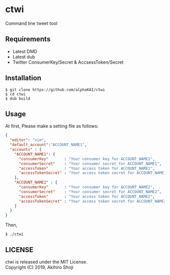 # ctwi
Command line tweet tool

## Requirements

* Latest DMD
* Latest dub
* Twitter ConsumerKey/Secret & AccsessToken/Secret

## Installation

```
$ git clone https://github.com/alphaKAI/ctwi
$ cd ctwi
$ dub build
```

## Usage

At first, Please make a setting file as follows:  

```json
{
  "editor": "vim",
  "default_account":"ACCOUNT_NAME1",
  "accounts" : {
    "ACCOUNT_NAME1": {
      "consumerKey"       : "Your consumer key for ACCOUNT_NAME1",
      "consumerSecret"    : "Your consumer secret for ACCOUNT_NAME1",
      "accessToken"       : "Your access token for ACCOUNT_NAME1",
      "accessTokenSecret" : "Your access token secret for ACCOUNT_NAME1"
    },
    "ACCOUNT_NAME2" : {
      "consumerKey"       : "Your consumer key for ACCOUNT_NAME2",
      "consumerSecret"    : "Your consumer secret for ACCOUNT_NAME2",
      "accessToken"       : "Your access token for ACCOUNT_NAME2",
      "accessTokenSecret" : "Your access token secret for ACCOUNT_NAME2"
    }
  }
}
```

Then,
```
$ ./ctwi
```

## LICENSE
ctwi is released under the MIT License.  
Copyright (C) 2019, Akihiro Shoji